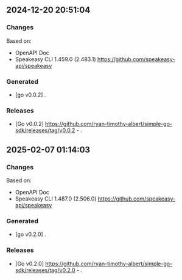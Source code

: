 

## 2024-12-20 20:51:04
### Changes
Based on:
- OpenAPI Doc  
- Speakeasy CLI 1.459.0 (2.483.1) https://github.com/speakeasy-api/speakeasy
### Generated
- [go v0.0.2] .
### Releases
- [Go v0.0.2] https://github.com/ryan-timothy-albert/simple-go-sdk/releases/tag/v0.0.2 - .

## 2025-02-07 01:14:03
### Changes
Based on:
- OpenAPI Doc  
- Speakeasy CLI 1.487.0 (2.506.0) https://github.com/speakeasy-api/speakeasy
### Generated
- [go v0.2.0] .
### Releases
- [Go v0.2.0] https://github.com/ryan-timothy-albert/simple-go-sdk/releases/tag/v0.2.0 - .